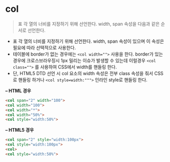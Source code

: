 # col
> 표 각 열의 너비를 지정하기 위해 선언한다. width, span 속성을 다음과 같은 순서로 선언한다.

* 표 각 열의 너비를 지정하기 위해 선언한다. width, span 속성이 있으며 이 속성은 필요에 따라 선택적으로 사용한다.
* 테이블에 border가 없는 경우에는 `<col width="">` 사용을 한다. border가 있는 경우에 크로스브라우징시 1px 밀리는 이슈가 발생할 수 있는데 이럴경우 `<col class="">` 를 사용하여 CSS에서 width를 핸들링 한다.
* 단, HTML5 DTD 선언 시 col 요소의 width 속성은 전부 class 속성을 줘서 CSS로 핸들링 하거나 `<col style=width:""">` 인라인 style로 핸들링 한다.

**– HTML 경우**
``` html
<col span="2" width="100">
<col width="100">
<col width="*">
<col width="50%">
<col style="width:50%">
```
**– HTML5 경우**
``` html
<col span="2" style="width:100px">
<col style="width:100px">
<col>
<col style="width:50%">
```